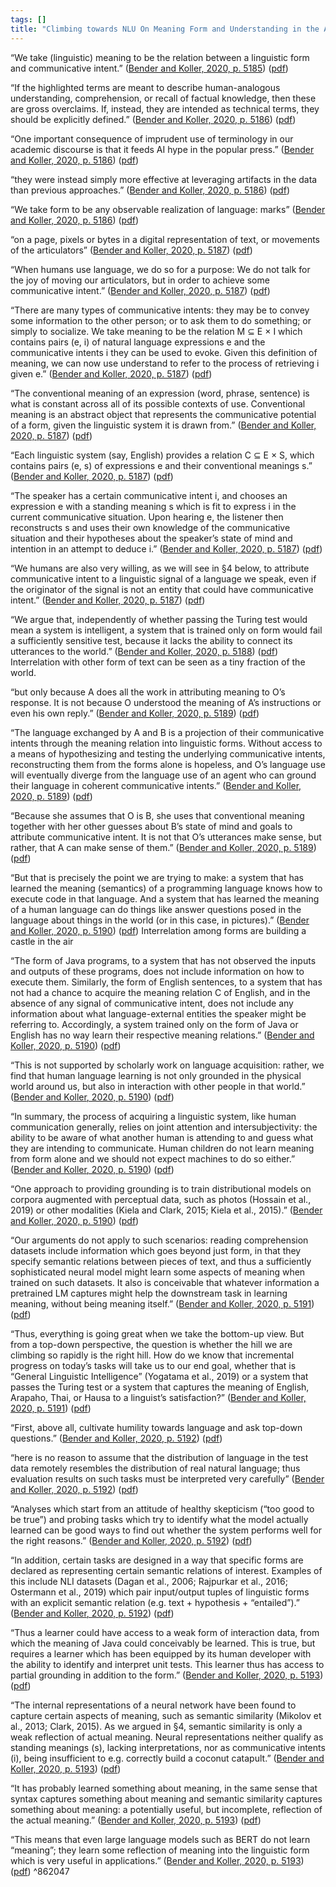 ```yaml
---
tags: []
title: "Climbing towards NLU On Meaning Form and Understanding in the Age of Data"
---
```


“We take (linguistic) meaning to be the relation between a linguistic form and communicative intent.” ([Bender and Koller, 2020, p. 5185](zotero://select/library/items/SGE66L85)) ([pdf](zotero://open-pdf/library/items/MBQQRXLU?page=1&annotation=UZ9Y22VV))

“If the highlighted terms are meant to describe human-analogous understanding, comprehension, or recall of factual knowledge, then these are gross overclaims. If, instead, they are intended as technical terms, they should be explicitly defined.” ([Bender and Koller, 2020, p. 5186](zotero://select/library/items/SGE66L85)) ([pdf](zotero://open-pdf/library/items/MBQQRXLU?page=2&annotation=FYVCGKKJ))

“One important consequence of imprudent use of terminology in our academic discourse is that it feeds AI hype in the popular press.” ([Bender and Koller, 2020, p. 5186](zotero://select/library/items/SGE66L85)) ([pdf](zotero://open-pdf/library/items/MBQQRXLU?page=2&annotation=V6Y86NKC))

“they were instead simply more effective at leveraging artifacts in the data than previous approaches.” ([Bender and Koller, 2020, p. 5186](zotero://select/library/items/SGE66L85)) ([pdf](zotero://open-pdf/library/items/MBQQRXLU?page=2&annotation=S2EIYSCN))

“We take form to be any observable realization of language: marks” ([Bender and Koller, 2020, p. 5186](zotero://select/library/items/SGE66L85)) ([pdf](zotero://open-pdf/library/items/MBQQRXLU?page=2&annotation=KFUD2KMI))

“on a page, pixels or bytes in a digital representation of text, or movements of the articulators” ([Bender and Koller, 2020, p. 5187](zotero://select/library/items/SGE66L85)) ([pdf](zotero://open-pdf/library/items/MBQQRXLU?page=3&annotation=J96GVWII))

“When humans use language, we do so for a purpose: We do not talk for the joy of moving our articulators, but in order to achieve some communicative intent.” ([Bender and Koller, 2020, p. 5187](zotero://select/library/items/SGE66L85)) ([pdf](zotero://open-pdf/library/items/MBQQRXLU?page=3&annotation=EF3LNQWH))

“There are many types of communicative intents: they may be to convey some information to the other person; or to ask them to do something; or simply to socialize. We take meaning to be the relation M ⊆ E × I which contains pairs (e, i) of natural language expressions e and the communicative intents i they can be used to evoke. Given this definition of meaning, we can now use understand to refer to the process of retrieving i given e.” ([Bender and Koller, 2020, p. 5187](zotero://select/library/items/SGE66L85)) ([pdf](zotero://open-pdf/library/items/MBQQRXLU?page=3&annotation=RSY3PLMK))

“The conventional meaning of an expression (word, phrase, sentence) is what is constant across all of its possible contexts of use. Conventional meaning is an abstract object that represents the communicative potential of a form, given the linguistic system it is drawn from.” ([Bender and Koller, 2020, p. 5187](zotero://select/library/items/SGE66L85)) ([pdf](zotero://open-pdf/library/items/MBQQRXLU?page=3&annotation=SSETADF5))

“Each linguistic system (say, English) provides a relation C ⊆ E × S, which contains pairs (e, s) of expressions e and their conventional meanings s.” ([Bender and Koller, 2020, p. 5187](zotero://select/library/items/SGE66L85)) ([pdf](zotero://open-pdf/library/items/MBQQRXLU?page=3&annotation=EPN6V6SL))

“The speaker has a certain communicative intent i, and chooses an expression e with a standing meaning s which is fit to express i in the current communicative situation. Upon hearing e, the listener then reconstructs s and uses their own knowledge of the communicative situation and their hypotheses about the speaker’s state of mind and intention in an attempt to deduce i.” ([Bender and Koller, 2020, p. 5187](zotero://select/library/items/SGE66L85)) ([pdf](zotero://open-pdf/library/items/MBQQRXLU?page=3&annotation=D9SFR7UK))

“We humans are also very willing, as we will see in §4 below, to attribute communicative intent to a linguistic signal of a language we speak, even if the originator of the signal is not an entity that could have communicative intent.” ([Bender and Koller, 2020, p. 5187](zotero://select/library/items/SGE66L85)) ([pdf](zotero://open-pdf/library/items/MBQQRXLU?page=3&annotation=5Z95LJSJ))

“We argue that, independently of whether passing the Turing test would mean a system is intelligent, a system that is trained only on form would fail a sufficiently sensitive test, because it lacks the ability to connect its utterances to the world.” ([Bender and Koller, 2020, p. 5188](zotero://select/library/items/SGE66L85)) ([pdf](zotero://open-pdf/library/items/MBQQRXLU?page=4&annotation=QVWK4BCH)) Interrelation with other form of text can be seen as a tiny fraction of the world.

“but only because A does all the work in attributing meaning to O’s response. It is not because O understood the meaning of A’s instructions or even his own reply.” ([Bender and Koller, 2020, p. 5189](zotero://select/library/items/SGE66L85)) ([pdf](zotero://open-pdf/library/items/MBQQRXLU?page=5&annotation=DBF2S3WU))

“The language exchanged by A and B is a projection of their communicative intents through the meaning relation into linguistic forms. Without access to a means of hypothesizing and testing the underlying communicative intents, reconstructing them from the forms alone is hopeless, and O’s language use will eventually diverge from the language use of an agent who can ground their language in coherent communicative intents.” ([Bender and Koller, 2020, p. 5189](zotero://select/library/items/SGE66L85)) ([pdf](zotero://open-pdf/library/items/MBQQRXLU?page=5&annotation=C7MTT7BN))

“Because she assumes that O is B, she uses that conventional meaning together with her other guesses about B’s state of mind and goals to attribute communicative intent. It is not that O’s utterances make sense, but rather, that A can make sense of them.” ([Bender and Koller, 2020, p. 5189](zotero://select/library/items/SGE66L85)) ([pdf](zotero://open-pdf/library/items/MBQQRXLU?page=5&annotation=X9C9XZQM))

“But that is precisely the point we are trying to make: a system that has learned the meaning (semantics) of a programming language knows how to execute code in that language. And a system that has learned the meaning of a human language can do things like answer questions posed in the language about things in the world (or in this case, in pictures).” ([Bender and Koller, 2020, p. 5190](zotero://select/library/items/SGE66L85)) ([pdf](zotero://open-pdf/library/items/MBQQRXLU?page=6&annotation=D3PETWGF)) Interrelation among forms are building a castle in the air

“The form of Java programs, to a system that has not observed the inputs and outputs of these programs, does not include information on how to execute them. Similarly, the form of English sentences, to a system that has not had a chance to acquire the meaning relation C of English, and in the absence of any signal of communicative intent, does not include any information about what language-external entities the speaker might be referring to. Accordingly, a system trained only on the form of Java or English has no way learn their respective meaning relations.” ([Bender and Koller, 2020, p. 5190](zotero://select/library/items/SGE66L85)) ([pdf](zotero://open-pdf/library/items/MBQQRXLU?page=6&annotation=NYEBJAGD))

“This is not supported by scholarly work on language acquisition: rather, we find that human language learning is not only grounded in the physical world around us, but also in interaction with other people in that world.” ([Bender and Koller, 2020, p. 5190](zotero://select/library/items/SGE66L85)) ([pdf](zotero://open-pdf/library/items/MBQQRXLU?page=6&annotation=A6NIFLI8))

“In summary, the process of acquiring a linguistic system, like human communication generally, relies on joint attention and intersubjectivity: the ability to be aware of what another human is attending to and guess what they are intending to communicate. Human children do not learn meaning from form alone and we should not expect machines to do so either.” ([Bender and Koller, 2020, p. 5190](zotero://select/library/items/SGE66L85)) ([pdf](zotero://open-pdf/library/items/MBQQRXLU?page=6&annotation=8JPCARKX))

“One approach to providing grounding is to train distributional models on corpora augmented with perceptual data, such as photos (Hossain et al., 2019) or other modalities (Kiela and Clark, 2015; Kiela et al., 2015).” ([Bender and Koller, 2020, p. 5190](zotero://select/library/items/SGE66L85)) ([pdf](zotero://open-pdf/library/items/MBQQRXLU?page=6&annotation=WYL46T83))

“Our arguments do not apply to such scenarios: reading comprehension datasets include information which goes beyond just form, in that they specify semantic relations between pieces of text, and thus a sufficiently sophisticated neural model might learn some aspects of meaning when trained on such datasets. It also is conceivable that whatever information a pretrained LM captures might help the downstream task in learning meaning, without being meaning itself.” ([Bender and Koller, 2020, p. 5191](zotero://select/library/items/SGE66L85)) ([pdf](zotero://open-pdf/library/items/MBQQRXLU?page=7&annotation=9ULG5CM6))

“Thus, everything is going great when we take the bottom-up view. But from a top-down perspective, the question is whether the hill we are climbing so rapidly is the right hill. How do we know that incremental progress on today’s tasks will take us to our end goal, whether that is “General Linguistic Intelligence” (Yogatama et al., 2019) or a system that passes the Turing test or a system that captures the meaning of English, Arapaho, Thai, or Hausa to a linguist’s satisfaction?” ([Bender and Koller, 2020, p. 5191](zotero://select/library/items/SGE66L85)) ([pdf](zotero://open-pdf/library/items/MBQQRXLU?page=7&annotation=SBUJQNS3))

“First, above all, cultivate humility towards language and ask top-down questions.” ([Bender and Koller, 2020, p. 5192](zotero://select/library/items/SGE66L85)) ([pdf](zotero://open-pdf/library/items/MBQQRXLU?page=8&annotation=Z86QQ4IT))

“here is no reason to assume that the distribution of language in the test data remotely resembles the distribution of real natural language; thus evaluation results on such tasks must be interpreted very carefully” ([Bender and Koller, 2020, p. 5192](zotero://select/library/items/SGE66L85)) ([pdf](zotero://open-pdf/library/items/MBQQRXLU?page=8&annotation=HMRHGA6V))

“Analyses which start from an attitude of healthy skepticism (“too good to be true”) and probing tasks which try to identify what the model actually learned can be good ways to find out whether the system performs well for the right reasons.” ([Bender and Koller, 2020, p. 5192](zotero://select/library/items/SGE66L85)) ([pdf](zotero://open-pdf/library/items/MBQQRXLU?page=8&annotation=3PTEMTQG))

“In addition, certain tasks are designed in a way that specific forms are declared as representing certain semantic relations of interest. Examples of this include NLI datasets (Dagan et al., 2006; Rajpurkar et al., 2016; Ostermann et al., 2019) which pair input/output tuples of linguistic forms with an explicit semantic relation (e.g. text + hypothesis + “entailed”).” ([Bender and Koller, 2020, p. 5192](zotero://select/library/items/SGE66L85)) ([pdf](zotero://open-pdf/library/items/MBQQRXLU?page=8&annotation=9S6QAT5T))

“Thus a learner could have access to a weak form of interaction data, from which the meaning of Java could conceivably be learned. This is true, but requires a learner which has been equipped by its human developer with the ability to identify and interpret unit tests. This learner thus has access to partial grounding in addition to the form.” ([Bender and Koller, 2020, p. 5193](zotero://select/library/items/SGE66L85)) ([pdf](zotero://open-pdf/library/items/MBQQRXLU?page=9&annotation=6T57EQC3))

“The internal representations of a neural network have been found to capture certain aspects of meaning, such as semantic similarity (Mikolov et al., 2013; Clark, 2015). As we argued in §4, semantic similarity is only a weak reflection of actual meaning. Neural representations neither qualify as standing meanings (s), lacking interpretations, nor as communicative intents (i), being insufficient to e.g. correctly build a coconut catapult.” ([Bender and Koller, 2020, p. 5193](zotero://select/library/items/SGE66L85)) ([pdf](zotero://open-pdf/library/items/MBQQRXLU?page=9&annotation=SQ2F92L3))

“It has probably learned something about meaning, in the same sense that syntax captures something about meaning and semantic similarity captures something about meaning: a potentially useful, but incomplete, reflection of the actual meaning.” ([Bender and Koller, 2020, p. 5193](zotero://select/library/items/SGE66L85)) ([pdf](zotero://open-pdf/library/items/MBQQRXLU?page=9&annotation=8QKN9389))

“This means that even large language models such as BERT do not learn “meaning”; they learn some reflection of meaning into the linguistic form which is very useful in applications.” ([Bender and Koller, 2020, p. 5193](zotero://select/library/items/SGE66L85)) ([pdf](zotero://open-pdf/library/items/MBQQRXLU?page=9&annotation=UXIT8PXP)) ^862047